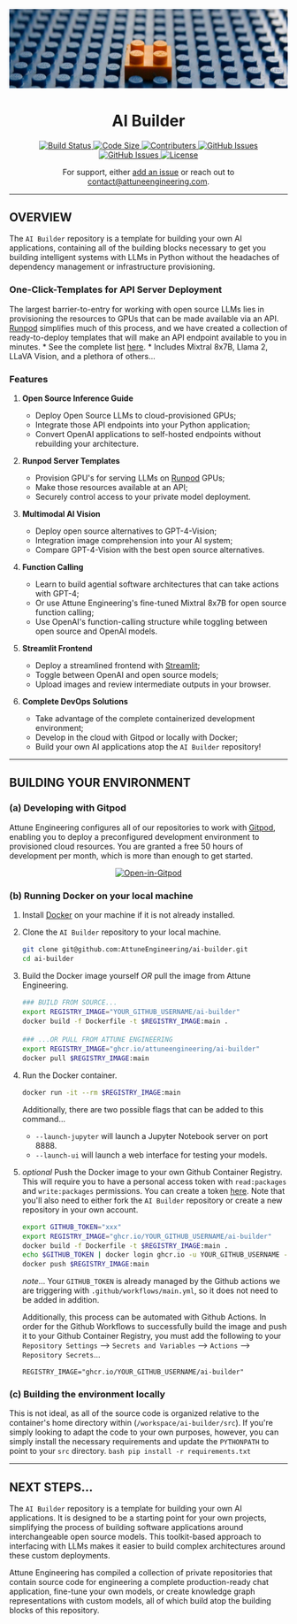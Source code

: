 
<div align="center">
  <img src="assets/images/ai-builder-header.jpg" alt="AI-Builder" />
</div>

<div align="center">
    <h1>AI Builder</h1>
</div>

<div align="center">
  <!-- Build Status -->
  <a href="https://github.com/AttuneEngineering/ai-builder/actions">
    <img src="https://github.com/AttuneEngineering/ai-builder/actions/workflows/main.yml/badge.svg" alt="Build Status" />
  </a>
  <!-- Code Size -->
  <a href="">
    <img src="https://img.shields.io/github/languages/code-size/attuneengineering/ai-builder" alt="Code Size" />
  </a>
  <!-- Contributers -->
  <a href="https://github.com/attuneengineering/ai-builder/graphs/contributors">
    <img src="https://img.shields.io/github/contributors/attuneengineering/ai-builder.svg" alt="Contributers" />
  </a>
  <!-- GitHub Issues -->
  <a href="https://github.com/attuneengineering/ai-builder/issues">
    <img src="https://img.shields.io/github/issues/attuneengineering/ai-builder.svg" alt="GitHub Issues" />
  </a>
  <!-- Forks -->
  <a href="https://github.com/attuneengineering/ai-builder/network/members">
    <img src="https://img.shields.io/github/forks/attuneengineering/ai-builder.svg" alt="GitHub Issues" />
  </a>
  <!-- License -->
  <a href="https://opensource.org/licenses/MIT">
    <img src="https://img.shields.io/badge/license-MIT-blue.svg" alt="License" />
  </a>
</div>

<div align="center">
    <p>For support, either <a href="https://github.com/AttuneEngineering/ai-builder/issues/new/choose"> add an issue</a> or reach out to <a href="mailto:contact@attuneengineering.com">contact@attuneengineering.com</a>.</p>
</div>

---

## OVERVIEW

The `AI Builder` repository is a template for building your own AI applications, containing all of the building blocks necessary to get you building intelligent systems with LLMs in Python without the headaches of dependency management or infrastructure provisioning.

### One-Click-Templates for API Server Deployment

The largest barrier-to-entry for working with open source LLMs lies in provisioning the resources to GPUs that can be made available via an API. <a href="https://runpod.io?ref=zdeyr0zx" target="_blank">Runpod</a> simplifies much of this process, and we have created a collection of ready-to-deploy templates that will make an API endpoint available to you in minutes.
    * See the complete list <a href="https://attuneengineering.com/models" target="_blank">here</a>.
    * Includes Mixtral 8x7B, Llama 2, LLaVA Vision, and a plethora of others...

### Features

1. **Open Source Inference Guide**
    * Deploy Open Source LLMs to cloud-provisioned GPUs;
    * Integrate those API endpoints into your Python application;
    * Convert OpenAI applications to self-hosted endpoints without rebuilding your architecture.

2. **Runpod Server Templates**
    * Provision GPU's for serving LLMs on <a href="https://runpod.io?ref=zdeyr0zx" target="_blank">Runpod</a> GPUs;
    * Make those resources available at an API;
    * Securely control access to your private model deployment.

3. **Multimodal AI Vision**
    * Deploy open source alternatives to GPT-4-Vision;
    * Integration image comprehension into your AI system;
    * Compare GPT-4-Vision with the best open source alternatives.

4. **Function Calling**
    * Learn to build agential software architectures that can take actions with GPT-4;
    * Or use Attune Engineering's fine-tuned Mixtral 8x7B for open source function calling;
    * Use OpenAI's function-calling structure while toggling between open source and OpenAI models.

5. **Streamlit Frontend**
    * Deploy a streamlined frontend with <a href="https://streamlit.io/generative-ai" target="_blank">Streamlit</a>;
    * Toggle between OpenAI and open source models;
    * Upload images and review intermediate outputs in your browser.

6. **Complete DevOps Solutions**
    * Take advantage of the complete containerized development environment;
    * Develop in the cloud with Gitpod or locally with Docker;
    * Build your own AI applications atop the `AI Builder` repository!

---

## BUILDING YOUR ENVIRONMENT

### (a) Developing with Gitpod

Attune Engineering configures all of our repositories to work with [Gitpod](https://www.gitpod.io/docs/configure/workspaces), enabling you to deploy a preconfigured development environment to provisioned cloud resources. You are granted a free 50 hours of development per month, which is more than enough to get started.

<div align="center">
    <a href="https://gitpod.io/#https://github.com/AttuneEngineering/ai-builder"><img src="https://gitpod.io/button/open-in-gitpod.svg" alt="Open-in-Gitpod"></a>
</div>

### (b) Running Docker on your local machine

1. Install [Docker](https://docs.docker.com/get-docker/) on your machine if it is not already installed.

2. Clone the `AI Builder` repository to your local machine.
    ```bash
    git clone git@github.com:AttuneEngineering/ai-builder.git
    cd ai-builder
    ```

3. Build the Docker image yourself _OR_ pull the image from Attune Engineering.
    ```bash
    ### BUILD FROM SOURCE...
    export REGISTRY_IMAGE="YOUR_GITHUB_USERNAME/ai-builder"
    docker build -f Dockerfile -t $REGISTRY_IMAGE:main .

    ### ...OR PULL FROM ATTUNE ENGINEERING
    export REGISTRY_IMAGE="ghcr.io/attuneengineering/ai-builder"
    docker pull $REGISTRY_IMAGE:main
    ```

4. Run the Docker container.
    ```bash
    docker run -it --rm $REGISTRY_IMAGE:main
    ```
    Additionally, there are two possible flags that can be added to this command...
      * `--launch-jupyter` will launch a Jupyter Notebook server on port 8888.
      * `--launch-ui` will launch a web interface for testing your models.

5. _optional_ Push the Docker image to your own Github Container Registry.
    This will require you to have a personal access token with `read:packages` and `write:packages` permissions. You can create a token [here](https://github.com/settings/tokens). Note that you'll also need to either fork the `AI Builder` repository or create a new repository in your own account.
    ```bash
    export GITHUB_TOKEN="xxx" 
    export REGISTRY_IMAGE="ghcr.io/YOUR_GITHUB_USERNAME/ai-builder"
    docker build -f Dockerfile -t $REGISTRY_IMAGE:main .
    echo $GITHUB_TOKEN | docker login ghcr.io -u YOUR_GITHUB_USERNAME --password-stdin
    docker push $REGISTRY_IMAGE:main
    ```
    _note_... Your `GITHUB_TOKEN` is already managed by the Github actions we are triggering with `.github/workflows/main.yml`, so it does not need to be added in addition.

    Additionally, this process can be automated with Github Actions. In order for the Github Workflows to successfully build the image and push it to your Github Container Registry, you must add the following to your `Repository Settings` --> `Secrets and Variables` --> `Actions` --> `Repository Secrets`...
    ```
    REGISTRY_IMAGE="ghcr.io/YOUR_GITHUB_USERNAME/ai-builder"
    ```

### (c) Building the environment locally

This is not ideal, as all of the source code is organized relative to the container's home directory within (`/workspace/ai-builder/src`). If you're simply looking to adapt the code to your own purposes, however, you can simply install the necessary requirements and update the `PYTHONPATH` to point to your `src` directory.
    ```bash
    pip install -r requirements.txt
    ```

---

## NEXT STEPS...

The `AI Builder` repository is a template for building your own AI applications. It is designed to be a starting point for your own projects, simplifying the process of building software applications around interchangeable open source models. This toolkit-based approach to interfacing with LLMs makes it easier to build complex architectures around these custom deployments.

Attune Engineering has compiled a collection of private repositories that contain source code for engineering a complete production-ready chat application, fine-tune your own models, or create knowledge graph representations with custom models, all of which build atop the building blocks of this repository.
